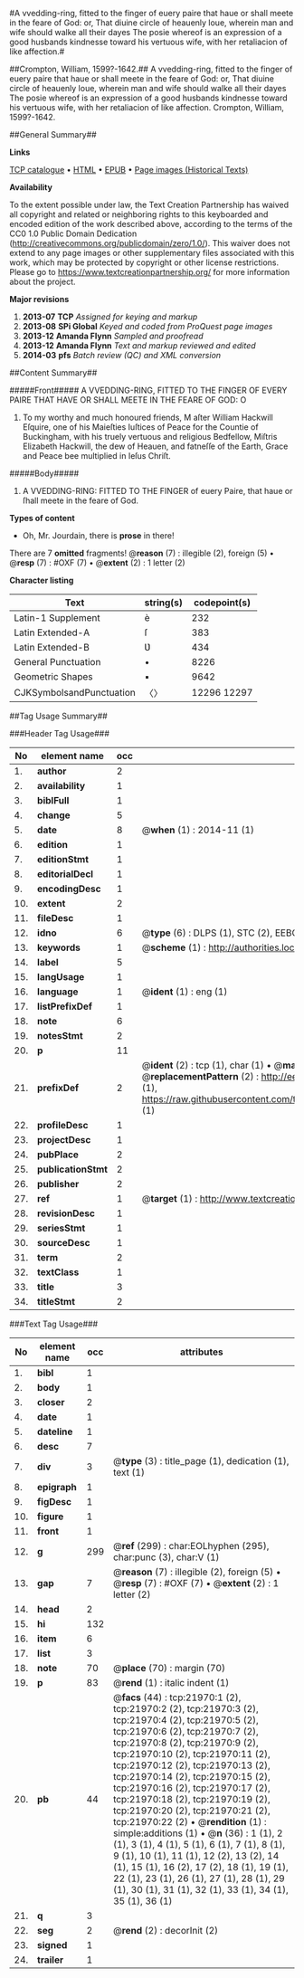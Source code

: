 #A vvedding-ring, fitted to the finger of euery paire that haue or shall meete in the feare of God: or, That diuine circle of heauenly loue, wherein man and wife should walke all their dayes The posie whereof is an expression of a good husbands kindnesse toward his vertuous wife, with her retaliacion of like affection.#

##Crompton, William, 1599?-1642.##
A vvedding-ring, fitted to the finger of euery paire that haue or shall meete in the feare of God: or, That diuine circle of heauenly loue, wherein man and wife should walke all their dayes The posie whereof is an expression of a good husbands kindnesse toward his vertuous wife, with her retaliacion of like affection.
Crompton, William, 1599?-1642.

##General Summary##

**Links**

[TCP catalogue](http://www.ota.ox.ac.uk/tcp/)  • 
[HTML](http://tei.it.ox.ac.uk/tcp/Texts-HTML/free/A19/A19626.html)  • 
[EPUB](http://tei.it.ox.ac.uk/tcp/Texts-EPUB/free/A19/A19626.epub) • 
[Page images (Historical Texts)](https://historicaltexts.jisc.ac.uk/eebo-99856421e)

**Availability**

To the extent possible under law, the Text Creation Partnership has waived all copyright and related or neighboring rights to this keyboarded and encoded edition of the work described above, according to the terms of the CC0 1.0 Public Domain Dedication (http://creativecommons.org/publicdomain/zero/1.0/). This waiver does not extend to any page images or other supplementary files associated with this work, which may be protected by copyright or other license restrictions. Please go to https://www.textcreationpartnership.org/ for more information about the project.

**Major revisions**

1. __2013-07__ __TCP__ *Assigned for keying and markup*
1. __2013-08__ __SPi Global__ *Keyed and coded from ProQuest page images*
1. __2013-12__ __Amanda Flynn__ *Sampled and proofread*
1. __2013-12__ __Amanda Flynn__ *Text and markup reviewed and edited*
1. __2014-03__ __pfs__ *Batch review (QC) and XML conversion*

##Content Summary##

#####Front#####
A VVEDDING-RING, FITTED TO THE FINGER OF EVERY PAIRE THAT HAVE OR SHALL MEETE IN THE FEARE OF GOD: O
1. To my worthy and much honoured friends, M aſter William Hackwill Eſquire, one of his Maieſties Iuſtices of Peace for the Countie of Buckingham, with his truely vertuous and religious Bedfellow, Miſtris Elizabeth Hackwill, the dew of Heauen, and fatneſſe of the Earth, Grace and Peace bee multiplied in Ieſus Chriſt.

#####Body#####

1. A VVEDDING-RING: FITTED TO THE FINGER of euery Paire, that haue or ſhall meete in the feare of God.

**Types of content**

  * Oh, Mr. Jourdain, there is **prose** in there!

There are 7 **omitted** fragments! 
 @__reason__ (7) : illegible (2), foreign (5)  •  @__resp__ (7) : #OXF (7)  •  @__extent__ (2) : 1 letter (2)

**Character listing**


|Text|string(s)|codepoint(s)|
|---|---|---|
|Latin-1 Supplement|è|232|
|Latin Extended-A|ſ|383|
|Latin Extended-B|Ʋ|434|
|General Punctuation|•|8226|
|Geometric Shapes|▪|9642|
|CJKSymbolsandPunctuation|〈〉|12296 12297|

##Tag Usage Summary##

###Header Tag Usage###

|No|element name|occ|attributes|
|---|---|---|---|
|1.|__author__|2||
|2.|__availability__|1||
|3.|__biblFull__|1||
|4.|__change__|5||
|5.|__date__|8| @__when__ (1) : 2014-11 (1)|
|6.|__edition__|1||
|7.|__editionStmt__|1||
|8.|__editorialDecl__|1||
|9.|__encodingDesc__|1||
|10.|__extent__|2||
|11.|__fileDesc__|1||
|12.|__idno__|6| @__type__ (6) : DLPS (1), STC (2), EEBO-CITATION (1), PROQUEST (1), VID (1)|
|13.|__keywords__|1| @__scheme__ (1) : http://authorities.loc.gov/ (1)|
|14.|__label__|5||
|15.|__langUsage__|1||
|16.|__language__|1| @__ident__ (1) : eng (1)|
|17.|__listPrefixDef__|1||
|18.|__note__|6||
|19.|__notesStmt__|2||
|20.|__p__|11||
|21.|__prefixDef__|2| @__ident__ (2) : tcp (1), char (1)  •  @__matchPattern__ (2) : ([0-9\-]+):([0-9IVX]+) (1), (.+) (1)  •  @__replacementPattern__ (2) : http://eebo.chadwyck.com/downloadtiff?vid=$1&page=$2 (1), https://raw.githubusercontent.com/textcreationpartnership/Texts/master/tcpchars.xml#$1 (1)|
|22.|__profileDesc__|1||
|23.|__projectDesc__|1||
|24.|__pubPlace__|2||
|25.|__publicationStmt__|2||
|26.|__publisher__|2||
|27.|__ref__|1| @__target__ (1) : http://www.textcreationpartnership.org/docs/. (1)|
|28.|__revisionDesc__|1||
|29.|__seriesStmt__|1||
|30.|__sourceDesc__|1||
|31.|__term__|2||
|32.|__textClass__|1||
|33.|__title__|3||
|34.|__titleStmt__|2||


###Text Tag Usage###

|No|element name|occ|attributes|
|---|---|---|---|
|1.|__bibl__|1||
|2.|__body__|1||
|3.|__closer__|2||
|4.|__date__|1||
|5.|__dateline__|1||
|6.|__desc__|7||
|7.|__div__|3| @__type__ (3) : title_page (1), dedication (1), text (1)|
|8.|__epigraph__|1||
|9.|__figDesc__|1||
|10.|__figure__|1||
|11.|__front__|1||
|12.|__g__|299| @__ref__ (299) : char:EOLhyphen (295), char:punc (3), char:V (1)|
|13.|__gap__|7| @__reason__ (7) : illegible (2), foreign (5)  •  @__resp__ (7) : #OXF (7)  •  @__extent__ (2) : 1 letter (2)|
|14.|__head__|2||
|15.|__hi__|132||
|16.|__item__|6||
|17.|__list__|3||
|18.|__note__|70| @__place__ (70) : margin (70)|
|19.|__p__|83| @__rend__ (1) : italic indent (1)|
|20.|__pb__|44| @__facs__ (44) : tcp:21970:1 (2), tcp:21970:2 (2), tcp:21970:3 (2), tcp:21970:4 (2), tcp:21970:5 (2), tcp:21970:6 (2), tcp:21970:7 (2), tcp:21970:8 (2), tcp:21970:9 (2), tcp:21970:10 (2), tcp:21970:11 (2), tcp:21970:12 (2), tcp:21970:13 (2), tcp:21970:14 (2), tcp:21970:15 (2), tcp:21970:16 (2), tcp:21970:17 (2), tcp:21970:18 (2), tcp:21970:19 (2), tcp:21970:20 (2), tcp:21970:21 (2), tcp:21970:22 (2)  •  @__rendition__ (1) : simple:additions (1)  •  @__n__ (36) : 1 (1), 2 (1), 3 (1), 4 (1), 5 (1), 6 (1), 7 (1), 8 (1), 9 (1), 10 (1), 11 (1), 12 (2), 13 (2), 14 (1), 15 (1), 16 (2), 17 (2), 18 (1), 19 (1), 22 (1), 23 (1), 26 (1), 27 (1), 28 (1), 29 (1), 30 (1), 31 (1), 32 (1), 33 (1), 34 (1), 35 (1), 36 (1)|
|21.|__q__|3||
|22.|__seg__|2| @__rend__ (2) : decorInit (2)|
|23.|__signed__|1||
|24.|__trailer__|1||
